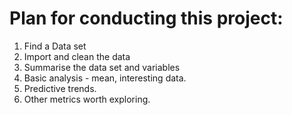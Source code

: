 # Plan for conducting this project:
1. Find a Data set
2. Import and clean the data
3. Summarise the data set and variables
4. Basic analysis - mean, interesting data.
5. Predictive trends.
6. Other metrics worth exploring.

